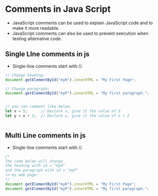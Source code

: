 # Comments in Java Script
+ JavaScript comments can be used to explain JavaScript code and to make it more readable.
+ JavaScript comments can also be used to prevent execution when testing alternative code.


## Single LIne comments in js

+ Single-line comments start with //.

``` js
// Change heading:
document.getElementById("myH").innerHTML = "My First Page";

// Change paragraph:
document.getElementById("myP").innerHTML = "My first paragraph.";


// you can comment like below.
let x = 5;      // Declare x, give it the value of 5
let y = x + 2;  // Declare y, give it the value of x + 2



```


## Multi Line comments in js
+ Single-line comments start with //.

``` js
/*
The code below will change
the heading with id = "myH"
and the paragraph with id = "myP"
in my web page:
*/
document.getElementById("myH").innerHTML = "My First Page";
document.getElementById("myP").innerHTML = "My first paragraph.";

```
